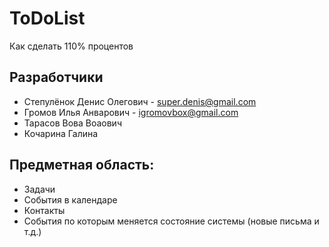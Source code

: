 # ToDoList
Как сделать 110% процентов

Разработчики
------------
* Степулёнок Денис Олегович - super.denis@gmail.com
* Громов Илья Анварович - igromovbox@gmail.com
* Тарасов Вова Воаович
* Кочарина Галина

Предметная область:
-------------------
* Задачи
* События в календаре
* Контакты
* События по которым меняется состояние системы (новые письма и т.д.)
